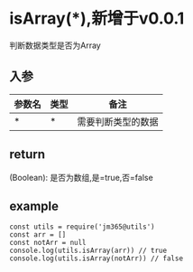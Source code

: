 # isArray(*),新增于v0.0.1

判断数据类型是否为Array

## 入参

| 参数名 | 类型 | 备注 |
| ------ | ---- | ---- |
| *   | * | 需要判断类型的数据 |

## return

(Boolean): 是否为数组,是=true,否=false

## example

    const utils = require('jm365@utils')
    const arr = []
    const notArr = null
    console.log(utils.isArray(arr)) // true
    console.log(utils.isArray(notArr)) // false
